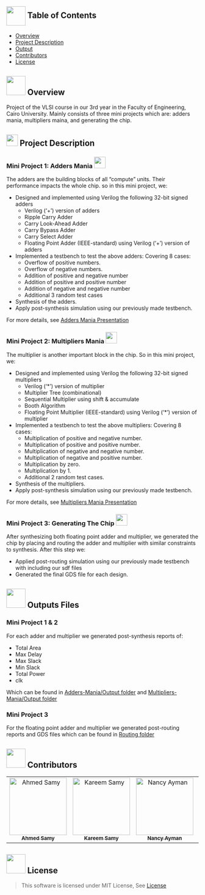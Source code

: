 ## <img align= center width=50px height=50px src="https://github.com/AhmedSamy02/Adders-Mania/assets/88517271/dba75e61-02dd-465b-bc31-90907f36c93a"> Table of Contents

- [Overview](#overview)
- [Project Description](#des)
- [Output](#out)
- [Contributors](#contributors)
- [License](#license)


## <img src="https://github.com/AhmedSamy02/Adders-Mania/assets/88517271/9ed3ee67-0407-4c82-9e29-4faa76d1ac44" width="50" height="50" /> Overview <a name = "overview"></a>
Project of the VLSI course in our 3rd year in the Faculty of Engineering, Cairo University. Mainly consists of three mini projects which are: adders mania, multipliers maina, and generating the chip.
## <img src="https://github.com/YaraHisham61/OS_Scheduler/assets/88517271/d8e6c9f3-9ba5-4d9e-a108-7d9a95989812" width="30" height="30" /> Project Description <a name = "des"></a>

###  Mini Project 1: Adders Mania <img src="https://media.giphy.com/media/MbFaRTRxoucfCbmLSZ/giphy.gif" width="30" height="30" />
  The adders are the building blocks of all “compute” units. Their performance impacts the whole chip. so in this mini project, we:
 - Designed and implemented using Verilog the following 32-bit signed adders
    - Verilog (‘+’) version of adders
    - Ripple Carry Adder
    - Carry Look-Ahead Adder
    - Carry Bypass Adder
    - Carry Select Adder
    - Floating Point Adder (IEEE-standard) using Verilog (‘+’) version of adders
  - Implemented a testbench to test the above adders: Covering 8 cases:
    - Overflow of positive numbers.
    - Overflow of negative numbers.
    - Addition of positive and negative number
    - Addition of positive and positive number
    - Addition of negative and negative number
    - Additional 3 random test cases
  - Synthesis of the adders.
  - Apply post-synthesis simulation using our previously made testbench.

For more details, see [Adders Mania Presentation](https://www.canva.com/design/DAF24YO-pDQ/7OuSiESfmNEKVjfu1ePepw/edit?utm_content=DAF24YO-pDQ&utm_campaign=designshare&utm_medium=link2&utm_source=sharebutton)
### Mini Project 2: Multipliers Mania  <img src="https://media.giphy.com/media/d8RK4kgqbHJSw/giphy.gif" width="30" height="30" />
The multiplier is another important block in the chip. So in this mini project, we:
 - Designed and implemented using Verilog the following 32-bit signed multipliers
    - Verilog (‘*’) version of multiplier
    - Multiplier Tree (combinational)
    - Sequential Multiplier using shift & accumulate
    - Booth Algorithm 
    - Floating Point Multiplier (IEEE-standard) using Verilog (‘*’) version of multiplier
  - Implemented a testbench to test the above multipliers: Covering 8 cases:
    - Multiplication of positive and negative number.
    - Multiplication of positive and positive number.
    - Multiplication of negative and negative number.
    - Multiplication of negative and positive number.
    - Multiplication by zero.
    - Multiplication by 1.
    - Additional 2 random test cases.
  - Synthesis of the multipliers.
  - Apply post-synthesis simulation using our previously made testbench.

For more details, see [Multipliers Mania Presentation](https://www.canva.com/design/DAF35VtIQLE/q_s1TCyMHY58L4Y6yjqOqA/edit?utm_content=DAF35VtIQLE&utm_campaign=designshare&utm_medium=link2&utm_source=sharebutton
)
  
### Mini Project 3: Generating The Chip <img src="https://media.giphy.com/media/2EmwFpfMvDkMGwjiu0/giphy.gif" width="30" height="30" />
After synthesizing both floating point adder and multiplier, we generated the chip by placing and routing the adder and multiplier with similar constraints to synthesis. After this step we:
- Applied post-routing simulation using our previously made testbench with including our sdf files
- Generated the final GDS file for each design.

## <img src="https://github.com/YaraHisham61/OS_Scheduler/assets/88517271/52e64c12-9638-45ba-9040-d6545e67a1df" width="50" height="50" /> Outputs Files <a name = "out"></a>
### Mini Project 1 & 2
For each adder and multiplier we generated post-synthesis reports of:
- Total Area
- Max Delay
- Max Slack
- Min Slack
- Total Power
- clk
  
Which can be found in [Adders-Mania/Output folder](https://github.com/AhmedSamy02/Adders-Mania/tree/master/Adders-Mania/Outputs) and [Multipliers-Mania/Output folder](https://github.com/AhmedSamy02/Adders-Mania/tree/master/Multipliers-Mania/Outputs)

### Mini Project 3
For the floating point adder and multiplier we generated post-routing reports and GDS files which can be found in [Routing folder](https://github.com/AhmedSamy02/Adders-Mania/tree/master/Routing)
## <img src="https://github.com/YaraHisham61/OS_Scheduler/assets/88517271/859c6d0a-d951-4135-b420-6ca35c403803" width="50" height="50" /> Contributors <a name = "contributors"></a>
<table>
  <tr>
   <td align="center">
    <a href="https://github.com/AhmedSamy02" target="_black">
    <img src="https://avatars.githubusercontent.com/u/96637750?v=4" width="150px;" alt="Ahmed Samy"/>
    <br />
    <sub><b>Ahmed Samy</b></sub></a>
    </td>
   <td align="center">
    <a href="https://github.com/kaokab33" target="_black">
    <img src="https://avatars.githubusercontent.com/u/93781327?v=4" width="150px;" alt="Kareem Samy"/>
    <br />
    <sub><b>Kareem Samy</b></sub></a>
    </td>
   <td align="center">
    <a href="https://github.com/nancyalgazzar" target="_black">
    <img src="https://avatars.githubusercontent.com/u/94644017?v=4" width="150px;" alt="Nancy Ayman"/>
    <br />
    <sub><b>Nancy Ayman</b></sub></a>
    </td>
   <td align="center">
    <a href="https://github.com/YaraHisham61" target="_black">
    <img src="https://avatars.githubusercontent.com/u/88517271?v=4" width="150px;" alt="Yara Hisham"/>
    <br />
    <sub><b>Yara Hisham</b></sub></a>
    </td>
  </tr>
 </table>

  ## <img src="https://github.com/YaraHisham61/Architecture_Project/assets/88517271/c4a8b264-bf74-4f14-ba2a-b017ef999151" width="50" height="50" /> License <a name = "license"></a>
> This software is licensed under MIT License, See [License](https://github.com/AhmedSamy02/Adders-Mania/blob/master/LICENSE)
